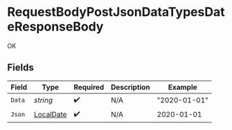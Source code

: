 # RequestBodyPostJsonDataTypesDateResponseBody

OK


## Fields

| Field                                                               | Type                                                                | Required                                                            | Description                                                         | Example                                                             |
| ------------------------------------------------------------------- | ------------------------------------------------------------------- | ------------------------------------------------------------------- | ------------------------------------------------------------------- | ------------------------------------------------------------------- |
| `Data`                                                              | *string*                                                            | :heavy_check_mark:                                                  | N/A                                                                 | "2020-01-01"                                                        |
| `Json`                                                              | [LocalDate](https://nodatime.org/3.1.x/api/NodaTime.LocalDate.html) | :heavy_check_mark:                                                  | N/A                                                                 | 2020-01-01                                                          |